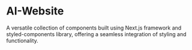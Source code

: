 # AI-Website
 A versatile collection of components built using Next.js framework and styled-components library, offering a seamless integration of styling and functionality. 
